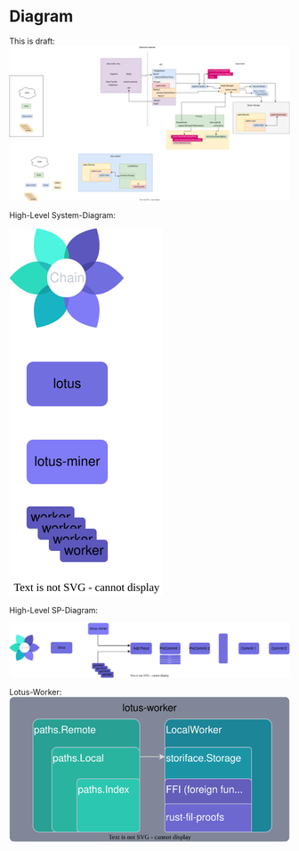 # Diagram
This is draft:
![Diagram test](/Diagram.drawio.svg)


High-Level System-Diagram:

![High-Level](/High-Level%20Lotus-system%20diagram.drawio.svg)

High-Level SP-Diagram:

![High-Level-SP](/High-Level-SP-Diagram.svg)

Lotus-Worker:
![Lotus-Worker](/lotus-worker-interface.svg)
